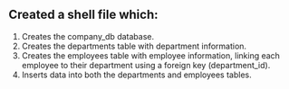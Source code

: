 ## Created a shell file which:
1. Creates the company_db database.
2. Creates the departments table with department information.
3. Creates the employees table with employee information, linking each employee to their department using a foreign key (department_id).
4. Inserts data into both the departments and employees tables.

